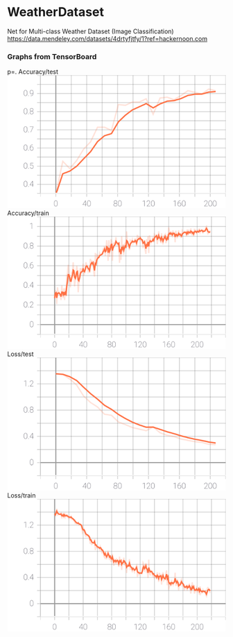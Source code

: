 # WeatherDataset
Net for Multi-class Weather Dataset (Image Classification)
https://data.mendeley.com/datasets/4drtyfjtfy/1?ref=hackernoon.com

### Graphs from TensorBoard
p=. Accuracy/test
![Accuracy/test](https://github.com/maypink/WeatherDataset/blob/main/images/Accuracy_test%20(1).svg "Accuracy/test")
Accuracy/train
![Accuracy/train](https://github.com/maypink/WeatherDataset/blob/main/images/Accuracy_train%20(1).svg "Accuracy/train")
Loss/test
![Loss/test](https://github.com/maypink/WeatherDataset/blob/main/images/Loss_test%20(1).svg "Loss/test")
Loss/train
![Loss/train](https://github.com/maypink/WeatherDataset/blob/main/images/Loss_train%20(1).svg "Loss/train")

